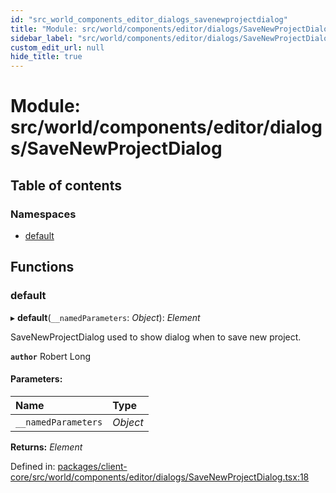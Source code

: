 ```yaml
---
id: "src_world_components_editor_dialogs_savenewprojectdialog"
title: "Module: src/world/components/editor/dialogs/SaveNewProjectDialog"
sidebar_label: "src/world/components/editor/dialogs/SaveNewProjectDialog"
custom_edit_url: null
hide_title: true
---
```


# Module: src/world/components/editor/dialogs/SaveNewProjectDialog

## Table of contents

### Namespaces

- [default](src_world_components_editor_dialogs_savenewprojectdialog.default.md)

## Functions

### default

▸ **default**(`__namedParameters`: *Object*): *Element*

SaveNewProjectDialog used to show dialog when to save new project.

**`author`** Robert Long

#### Parameters:

Name | Type |
:------ | :------ |
`__namedParameters` | *Object* |

**Returns:** *Element*

Defined in: [packages/client-core/src/world/components/editor/dialogs/SaveNewProjectDialog.tsx:18](https://github.com/xr3ngine/xr3ngine/blob/716a06460/packages/client-core/src/world/components/editor/dialogs/SaveNewProjectDialog.tsx#L18)
